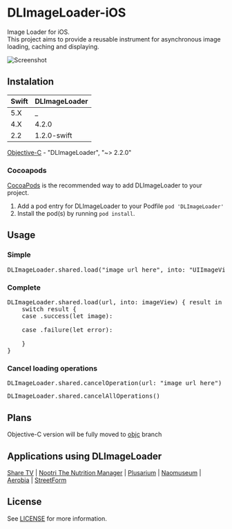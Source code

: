 DLImageLoader-iOS
=================

Image Loader for iOS. <br/>
This project aims to provide a reusable instrument for asynchronous image loading, caching and displaying.

![Screenshot](https://raw.githubusercontent.com/AndreyLunevich/DLImageLoader-iOS/master/dlil.png)

## Instalation

| Swift | DLImageLoader |
| ----- | ------------- |
| 5.X   | _             |
| 4.X   | 4.2.0         |
| 2.2   | 1.2.0-swift   |

[Objective-C](https://github.com/AndreyLunevich/DLImageLoader-iOS/tree/objc) - "DLImageLoader", "~> 2.2.0"

### Cocoapods

[CocoaPods](http://cocoapods.org) is the recommended way to add DLImageLoader to your project.

1. Add a pod entry for DLImageLoader to your Podfile `pod 'DLImageLoader'`
2. Install the pod(s) by running `pod install`.

## Usage

### Simple

<pre>
DLImageLoader.shared.load("image_url_here", into: "UIImageView here")
</pre>

### Complete

<pre>
DLImageLoader.shared.load(url, into: imageView) { result in
    switch result {
    case .success(let image):

    case .failure(let error):

    }
}
</pre>

### Cancel loading operations

<pre>
DLImageLoader.shared.cancelOperation(url: "image_url_here")
</pre>

<pre>
DLImageLoader.shared.cancelAllOperations()
</pre>


## Plans

Objective-C version will be fully moved to [objc](https://github.com/AndreyLunevich/DLImageLoader-iOS/tree/objc) branch

## Applications using DLImageLoader

[Share TV](https://itunes.apple.com/br/app/share-tv-rede-social-para/id1097456577?mt=8) |
[Nootri The Nutrition Manager](https://itunes.apple.com/US/app/id912109727?mt=8) |
[Plusarium](https://itunes.apple.com/us/app/plusarium/id901280642?l=ru&ls=1&mt=8) |
[Naomuseum](https://itunes.apple.com/ru/app/naomuseum/id847290457?mt=8) | [Aerobia](https://itunes.apple.com/us/app/aerobia/id566375588?mt=8) | [StreetForm](https://itunes.apple.com/us/app/easy/id874395902?ls=1&mt=8)

## License

See [LICENSE](https://github.com/AndreyLunevich/DLImageLoader-iOS/blob/master/LICENSE) for more information.